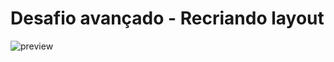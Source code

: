 # Desafio avançado - Recriando layout

![preview](https://user-images.githubusercontent.com/109696840/197254674-36aba1f5-b1b0-4b53-826c-0d2f68785f42.png)
